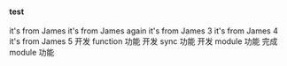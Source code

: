#### test
it's from James
it's from James again
it's from James 3
it's from James 4
it's from James 5
开发 function 功能
开发 sync 功能
开发 module 功能
完成 module 功能

